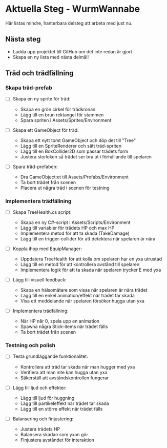 # Aktuella Steg - WurmWannabe

Här listas mindre, hanterbara delsteg att arbeta med just nu.

## Nästa steg

- Ladda upp projektet till GitHub om det inte redan är gjort.
- Skapa en ny lista med nästa delmål!

## Träd och trädfällning

### Skapa träd-prefab
- [ ] Skapa en ny sprite för träd:
    - Skapa en grön cirkel för trädkronan
    - Lägg till en brun rektangel för stammen
    - Spara spriten i Assets/Sprites/Environment

- [ ] Skapa ett GameObject för träd:
    - Skapa ett nytt tomt GameObject och döp det till "Tree"
    - Lägg till en SpriteRenderer och sätt träd-spriten
    - Lägg till en BoxCollider2D som passar trädets form
    - Justera storleken så trädet ser bra ut i förhållande till spelaren

- [ ] Spara träd-prefaben:
    - Dra GameObject:et till Assets/Prefabs/Environment
    - Ta bort trädet från scenen
    - Placera ut några träd i scenen för testning

### Implementera trädfällning
- [ ] Skapa TreeHealth.cs script:
    - Skapa en ny C#-script i Assets/Scripts/Environment
    - Lägg till variabler för trädets HP och max HP
    - Implementera metod för att ta skada (TakeDamage)
    - Lägg till en trigger-collider för att detektera när spelaren är nära

- [ ] Koppla ihop med EquipManager:
    - Uppdatera TreeHealth för att kolla om spelaren har en yxa utrustad
    - Lägg till en metod för att kontrollera avstånd till spelaren
    - Implementera logik för att ta skada när spelaren trycker E med yxa

- [ ] Lägg till visuell feedback:
    - Skapa en hälsomätare som visas när spelaren är nära trädet
    - Lägg till en enkel animation/effekt när trädet tar skada
    - Visa ett meddelande när spelaren försöker hugga utan yxa

- [ ] Implementera trädfällning:
    - När HP når 0, spela upp en animation
    - Spawna några Stick-items när trädet fälls
    - Ta bort trädet från scenen

### Testning och polish
- [ ] Testa grundläggande funktionalitet:
    - Kontrollera att träd tar skada när man hugger med yxa
    - Verifiera att man inte kan hugga utan yxa
    - Säkerställ att avståndskontrollen fungerar

- [ ] Lägg till ljud och effekter:
    - Lägg till ljud för huggning
    - Lägg till partikeleffekt när trädet tar skada
    - Lägg till en större effekt när trädet fälls

- [ ] Balansering och finjustering:
    - Justera trädets HP
    - Balansera skadan som yxan gör
    - Finjustera avståndet för interaktion